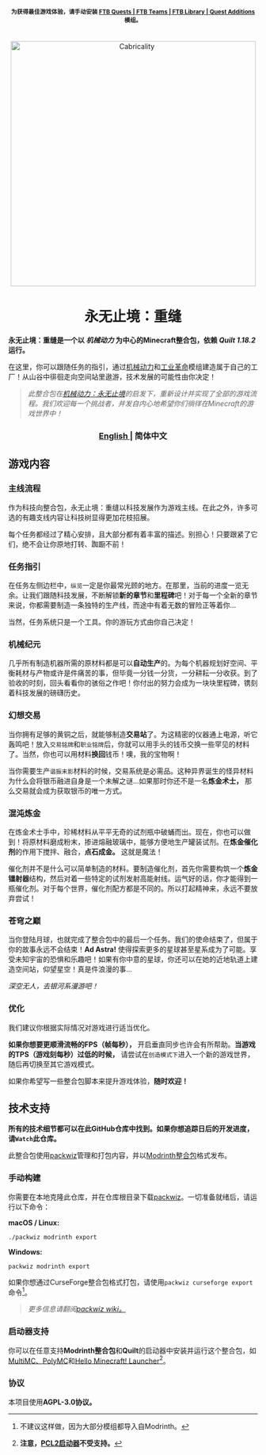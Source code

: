 
<h4 align="center"> <sup> 为获得最佳游戏体验，请手动安装 <a href="https://www.curseforge.com/minecraft/mc-mods/ftb-quests-fabric"> FTB Quests | </a> <a href="https://www.curseforge.com/minecraft/mc-mods/ftb-teams-fabric"> FTB Teams | </a> <a href="https://www.curseforge.com/minecraft/mc-mods/ftb-library-fabric"> FTB Library | </a> <a href="https://www.curseforge.com/minecraft/mc-mods/quests-additions-fabric"> Quest Additions </a> 模组。 </sup> <br> </br> </h4>

<div align="center"> <img src="https://github.com/DM-Earth/Cabricality/blob/packwiz/1.18.2/quilt/dev/assets/cabricality_banner.png?raw=true" width = 495 alt="Cabricality"> </div>
<h1 align="center"> 永无止境：重缝 </h1>

**永无止境：重缝是一个以 *机械动力* 为中心的Minecraft整合包，依赖 *Quilt 1.18.2* 运行。**

在这里，你可以跟随任务的指引，通过[机械动力](https://github.com/Fabricators-of-Create/Create)和[工业革命](https://github.com/GabrielOlvH/Industrial-Revolution)模组建造属于自己的工厂！从山谷中徘徊走向空间站里遨游，技术发展的可能性由你决定！

> *此整合包在[机械动力：永无止境](https://github.com/simibubi/Above-and-Beyond)的启发下，重新设计并实现了全部的游戏流程。我们欢迎每一个挑战者，并发自内心地希望你们徜徉在Minecraft的游戏世界中！*

<h3 align="center"> <a href="https://github.com/DM-Earth/Cabricality"> English </a> | 简体中文 </h3>

## 游戏内容

### 主线流程

作为科技向整合包，永无止境：重缝以科技发展作为游戏主线。在此之外，许多可选的有趣支线内容让科技树显得更加花枝招展。

每个任务都经过了精心安排，且大部分都有着丰富的描述。别担心！只要跟紧了它们，绝不会让你原地打转、踟蹰不前！

### 任务指引

在任务左侧边栏中，`纵览`一定是你最常光顾的地方。在那里，当前的进度一览无余。让我们跟随科技发展，不断解锁**新的章节**和**里程碑**吧！对于每一个全新的章节来说，你都需要制造一条独特的生产线，而途中有着无数的冒险正等着你...

当然，任务系统只是一个工具。你的游玩方式由你自己决定！

### 机械纪元

几乎所有制造机器所需的原材料都是可以**自动生产**的。为每个机器规划好空间、平衡耗材与产物或许是件痛苦的事，但毕竟一分钱一分货，一分耕耘一分收获。到了验收的时刻，回头看看你的骇俗之作吧！你付出的努力会成为一块块里程碑，镌刻着科技发展的磅礴历史。

### 幻想交易

当你拥有足够的黄铜之后，就能够制造**交易站**了。为这精密的仪器通上电源，听它轰鸣吧！放入`交易铭牌`和`职业铭牌`后，你就可以用手头的钱币交换一些罕见的材料了。当然，你也可以用材料**换回**钱币！噢，我的宝物啊！

当你需要生产`谐振末影`材料的时候，交易系统是必需品。这种异界诞生的怪异材料为什么会将银币融进自身是一个未解之谜...如果那时你还不是一名**炼金术士，** 那么交易就会成为获取银币的唯一方式。

### 混沌炼金

在炼金术士手中，珍稀材料从平平无奇的试剂瓶中破蛹而出。现在，你也可以做到！将原材料磨成粉末，掺进熔融玻璃中，能够方便地生产罐装试剂。在**炼金催化剂**的作用下搅拌、融合，**点石成金。** 这就是魔法！

催化剂并不是什么可以简单制造的材料。要制造催化剂，首先你需要构筑一个**炼金镭射器**结构，然后对着一些特定的试剂发射高能射线。运气好的话，你才能得到一瓶催化剂。对于每个世界，催化剂配方都是不同的。所以打起精神来，永远不要放弃尝试！

### 苍穹之巅

当你登陆月球，也就完成了整合包中的最后一个任务。我们的使命结束了，但属于你的故事永远不会结束！**Ad Astra!** 使得探索更多的星球甚至星系成为了可能。享受未知宇宙的恐惧和乐趣吧！如果有你中意的星球，你还可以在她的近地轨道上建造空间站，仰望星空！真是件浪漫的事...

*深空无人，去银河系漫游吧！*

### 优化

我们建议你根据实际情况对游戏进行适当优化。

**如果你想要更顺滑流畅的FPS（帧每秒），** 开启垂直同步也许会有所帮助。**当游戏的TPS（游戏刻每秒）过低的时候，** 请尝试在`创造模式下`进入一个新的游戏世界，随后再切换至其它游戏模式。

如果你希望写一些整合包脚本来提升游戏体验，**随时欢迎！**

## 技术支持

**所有的技术细节都可以在此GitHub仓库中找到。如果你想追踪日后的开发进度，请`Watch`此仓库。**

此整合包使用[packwiz](https://github.com/packwiz/packwiz)管理和打包内容，并以[Modrinth整合包](https://docs.modrinth.com/docs/modpacks/format_definition)格式发布。

### 手动构建

你需要在本地克隆此仓库，并在仓库根目录下载[packwiz](https://github.com/packwiz/packwiz)。一切准备就绪后，请运行以下命令：

**macOS / Linux:**

```
./packwiz modrinth export
```

**Windows:**

```
packwiz modrinth export
```

如果你想通过CurseForge整合包格式打包，请使用`packwiz curseforge export`命令[^curseforge]。

[^curseforge]: 不建议这样做，因为大部分模组都导入自Modrinth。

> *更多信息请翻阅[packwiz wiki。](https://packwiz.infra.link/)*

### 启动器支持

你可以在任意支持**Modrinth整合包**和**Quilt**的启动器中安装并运行这个整合包，如[MultiMC、](https://github.com/MultiMC/Launcher)[PolyMC](https://github.com/PolyMC/PolyMC)和[Hello Minecraft! Launcher](https://github.com/huanghongxun/HMCL)[^pcl2]。

[^pcl2]: **注意，[PCL2启动器](https://github.com/Hex-Dragon/PCL2)不受支持。**

### 协议

本项目使用**AGPL-3.0协议。**
